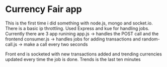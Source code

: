 

# Currency Fair app

This is the first time i did something with node.js, mongo and socket.io. There is a basic ip throttling.
Used Express and kue for handling jobs.
Currently there are 3 app runining
app.js -> handles the POST call and the frontend
consumer.js -> handles jobs for adding transactions and 
random-call.js -> make a call every two seconds

Front end is socketed with new transactions added and trending currencies updated every time the job is done. Trends is the last ten minutes

